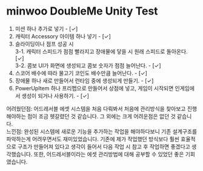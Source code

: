 # minwoo DoubleMe Unity Test
1. 미션 하나 추가로 넣기 - [✓]
2. 캐릭터 Accessory 아이템 하나 넣기 - [✓]
3. 슬라이딩이나 점프 성공 시  
  3-1. 캐릭터 스피드가 점점 빨라지고 장애물에 닿을 시 원래 스피드로 돌아온다. [✓]  
  3-2. 콤보 UI가 화면에 생성되고 콤보 숫자가 점점 늘어난다. - [✓]
4. 스코어 배수에 따라 물고기 코인도 배수만큼 늘어난다. - [✓]
5. 장애물 하나 새로 만들어서 런타임 중에 생성되게 만들기. - [✓]
6. PowerUpItem 하나 프리펩으로 만들어서 상점에 넣고, 게임이 시작되면 인게임에서 생성이 되거나 사용하기. - [✓]

어려웠던점: 어드레서블 에셋 시스템을 처음 다뤄봐서 처음에 관리방식을 찾아보고 진행해야하는 점이 조금 헷갈렸던 것 같습니다. 그 외에는 크게 어려운점은 없던 것 같습니다.  
느낀점: 완성된 시스템에 새로운 기능을 추가하는 작업을 해야하다보니 기존 설계구조를 파악하는게 어려우면서도 재미있었습니다. 기존에 제가 작업했던 방식보다 훨씬 효율적으로 구조가 만들어져 있다고 생각이 들어서 다음 작업 시 참고 후 작업하면 좋겠다고 생각했습니다. 또한, 어드레서블이라는 에셋 관리방법에 대해 공부할 수 있었던 좋은 기회였습니다.

